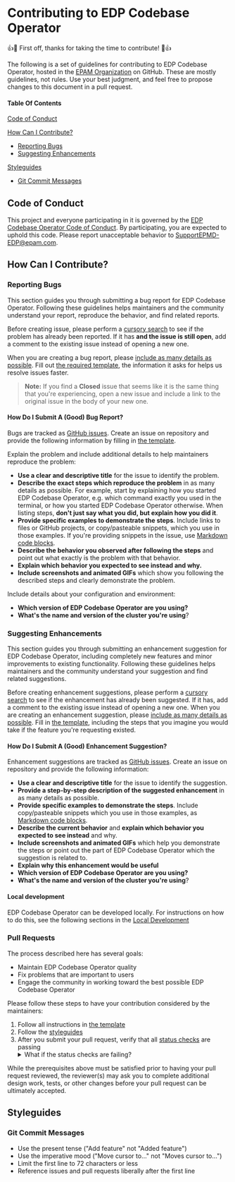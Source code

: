 # Contributing to EDP Codebase Operator

:+1::tada: First off, thanks for taking the time to contribute! :tada::+1:

The following is a set of guidelines for contributing to EDP Codebase Operator, hosted in the [EPAM Organization](https://github.com/epam) on GitHub. These are mostly guidelines, not rules. Use your best judgment, and feel free to propose changes to this document in a pull request.

#### Table Of Contents

[Code of Conduct](#code-of-conduct)

[How Can I Contribute?](#how-can-i-contribute)
  * [Reporting Bugs](#reporting-bugs)
  * [Suggesting Enhancements](#suggesting-enhancements)

[Styleguides](#styleguides)
  * [Git Commit Messages](#git-commit-messages)

## Code of Conduct

This project and everyone participating in it is governed by the [EDP Codebase Operator Code of Conduct](CODE_OF_CONDUCT.md). By participating, you are expected to uphold this code. Please report unacceptable behavior to [SupportEPMD-EDP@epam.com](mailto:SupportEPMD-EDP@epam.com).

## How Can I Contribute?

### Reporting Bugs

This section guides you through submitting a bug report for EDP Codebase Operator. Following these guidelines helps maintainers and the community understand your report, reproduce the behavior, and find related reports.

Before creating issue, please perform a [cursory search](https://github.com/search?q=repo%3Aepam%2Fedp-codebase-operator+is%3Aissue&type=issues) to see if the problem has already been reported. If it has **and the issue is still open**, add a comment to the existing issue instead of opening a new one.

When you are creating a bug report, please [include as many details as possible](#how-do-i-submit-a-good-bug-report). Fill out [the required template](https://github.com/epam/edp-codebase-operator/.github/blob/master/.github/ISSUE_TEMPLATE/bug_report.md), the information it asks for helps us resolve issues faster.

> **Note:** If you find a **Closed** issue that seems like it is the same thing that you're experiencing, open a new issue and include a link to the original issue in the body of your new one.

#### How Do I Submit A (Good) Bug Report?

Bugs are tracked as [GitHub issues](https://guides.github.com/features/issues/). Create an issue on repository and provide the following information by filling in [the template](https://github.com/epam/edp-codebase-operator/.github/blob/master/.github/ISSUE_TEMPLATE/bug_report.md).

Explain the problem and include additional details to help maintainers reproduce the problem:

* **Use a clear and descriptive title** for the issue to identify the problem.
* **Describe the exact steps which reproduce the problem** in as many details as possible. For example, start by explaining how you started EDP Codebase Operator, e.g. which command exactly you used in the terminal, or how you started EDP Codebase Operator otherwise. When listing steps, **don't just say what you did, but explain how you did it**.
* **Provide specific examples to demonstrate the steps**. Include links to files or GitHub projects, or copy/pasteable snippets, which you use in those examples. If you're providing snippets in the issue, use [Markdown code blocks](https://help.github.com/articles/markdown-basics/#multiple-lines).
* **Describe the behavior you observed after following the steps** and point out what exactly is the problem with that behavior.
* **Explain which behavior you expected to see instead and why.**
* **Include screenshots and animated GIFs** which show you following the described steps and clearly demonstrate the problem.

Include details about your configuration and environment:

* **Which version of EDP Codebase Operator are you using?**
* **What's the name and version of the cluster you're using**?

### Suggesting Enhancements

This section guides you through submitting an enhancement suggestion for EDP Codebase Operator, including completely new features and minor improvements to existing functionality. Following these guidelines helps maintainers and the community understand your suggestion and find related suggestions.

Before creating enhancement suggestions, please perform a [cursory search](https://github.com/search?q=repo%3Aepam%2Fedp-codebase-operator+is%3Aissue&type=issues) to see if the enhancement has already been suggested. If it has, add a comment to the existing issue instead of opening a new one. When you are creating an enhancement suggestion, please [include as many details as possible](#how-do-i-submit-a-good-enhancement-suggestion). Fill in [the template](https://github.com/epam/edp-codebase-operator/.github/blob/master/.github/ISSUE_TEMPLATE/feature_request.md), including the steps that you imagine you would take if the feature you're requesting existed.

#### How Do I Submit A (Good) Enhancement Suggestion?

Enhancement suggestions are tracked as [GitHub issues](https://guides.github.com/features/issues/). Create an issue on repository and provide the following information:

* **Use a clear and descriptive title** for the issue to identify the suggestion.
* **Provide a step-by-step description of the suggested enhancement** in as many details as possible.
* **Provide specific examples to demonstrate the steps**. Include copy/pasteable snippets which you use in those examples, as [Markdown code blocks](https://help.github.com/articles/markdown-basics/#multiple-lines).
* **Describe the current behavior** and **explain which behavior you expected to see instead** and why.
* **Include screenshots and animated GIFs** which help you demonstrate the steps or point out the part of EDP Codebase Operator which the suggestion is related to.
* **Explain why this enhancement would be useful**
* **Which version of EDP Codebase Operator are you using?**
* **What's the name and version of the cluster you're using**?

#### Local development

EDP Codebase Operator can be developed locally. For instructions on how to do this, see the following sections in the [Local Development](https://epam.github.io/edp-install/developer-guide/local-development/?h=local)

### Pull Requests

The process described here has several goals:

- Maintain EDP Codebase Operator quality
- Fix problems that are important to users
- Engage the community in working toward the best possible EDP Codebase Operator

Please follow these steps to have your contribution considered by the maintainers:

1. Follow all instructions in [the template](pull_request_template.md)
2. Follow the [styleguides](#styleguides)
3. After you submit your pull request, verify that all [status checks](https://help.github.com/articles/about-status-checks/) are passing <details><summary>What if the status checks are failing?</summary>If a status check is failing, and you believe that the failure is unrelated to your change, please leave a comment on the pull request explaining why you believe the failure is unrelated. A maintainer will re-run the status check for you. If we conclude that the failure was a false positive, then we will open an issue to track that problem with our status check suite.</details>

While the prerequisites above must be satisfied prior to having your pull request reviewed, the reviewer(s) may ask you to complete additional design work, tests, or other changes before your pull request can be ultimately accepted.

## Styleguides

### Git Commit Messages

* Use the present tense ("Add feature" not "Added feature")
* Use the imperative mood ("Move cursor to..." not "Moves cursor to...")
* Limit the first line to 72 characters or less
* Reference issues and pull requests liberally after the first line
